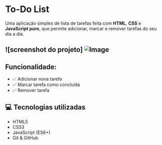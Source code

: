 # To-Do List

Uma aplicação simples de lista de tarefas feita com **HTML**, **CSS** e **JavaScript puro**, que permite adicionar, marcar e remover tarefas do seu dia a dia.

## ![screenshot do projeto] ![Image](https://github.com/user-attachments/assets/9ab3b5cd-4e27-418e-88c5-16598d74fce0)

## Funcionalidade:
- ✅ Adicionar nova tarefa
- ✅ Marcar tarefa como concluída 
- ✅ Remover tarefa

## 💻 Tecnologias utilizadas
- HTML5
- CSS3
- JavaScript (ES6+)
- Git & GitHub
